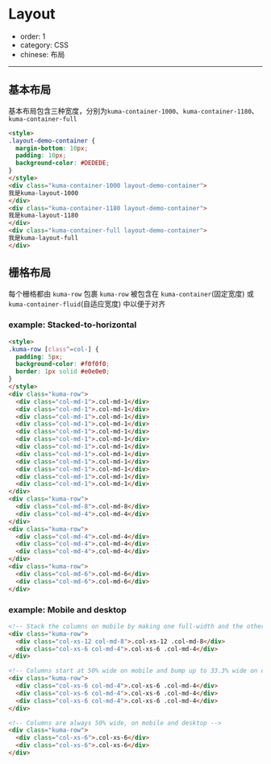 # Layout

- order: 1
- category: CSS
- chinese: 布局

---
## 基本布局
基本布局包含三种宽度，分别为`kuma-container-1000`、`kuma-container-1180`、`kuma-container-full`
````html
<style>
.layout-demo-container {
  margin-bottom: 10px;
  padding: 10px;
  background-color: #DEDEDE;
}
</style>
<div class="kuma-container-1000 layout-demo-container">
我是kuma-layout-1000
</div>
<div class="kuma-container-1180 layout-demo-container">
我是kuma-layout-1180
</div>
<div class="kuma-container-full layout-demo-container">
我是kuma-layout-full
</div>
````

## 栅格布局

每个栅格都由 `kuma-row` 包裹
`kuma-row` 被包含在 `kuma-container`(固定宽度) 或 `kuma-container-fluid`(自适应宽度) 中以便于对齐

### example: Stacked-to-horizontal

````html
<style>
.kuma-row [class^=col-] {
  padding: 5px;
  background-color: #f0f0f0;
  border: 1px solid #e0e0e0;
}
</style>
<div class="kuma-row">
  <div class="col-md-1">.col-md-1</div>
  <div class="col-md-1">.col-md-1</div>
  <div class="col-md-1">.col-md-1</div>
  <div class="col-md-1">.col-md-1</div>
  <div class="col-md-1">.col-md-1</div>
  <div class="col-md-1">.col-md-1</div>
  <div class="col-md-1">.col-md-1</div>
  <div class="col-md-1">.col-md-1</div>
  <div class="col-md-1">.col-md-1</div>
  <div class="col-md-1">.col-md-1</div>
  <div class="col-md-1">.col-md-1</div>
  <div class="col-md-1">.col-md-1</div>
</div>
<div class="kuma-row">
  <div class="col-md-8">.col-md-8</div>
  <div class="col-md-4">.col-md-4</div>
</div>
<div class="kuma-row">
  <div class="col-md-4">.col-md-4</div>
  <div class="col-md-4">.col-md-4</div>
  <div class="col-md-4">.col-md-4</div>
</div>
<div class="kuma-row">
  <div class="col-md-6">.col-md-6</div>
  <div class="col-md-6">.col-md-6</div>
</div>
````

### example: Mobile and desktop
````html
<!-- Stack the columns on mobile by making one full-width and the other half-width -->
<div class="kuma-row">
  <div class="col-xs-12 col-md-8">.col-xs-12 .col-md-8</div>
  <div class="col-xs-6 col-md-4">.col-xs-6 .col-md-4</div>
</div>

<!-- Columns start at 50% wide on mobile and bump up to 33.3% wide on desktop -->
<div class="kuma-row">
  <div class="col-xs-6 col-md-4">.col-xs-6 .col-md-4</div>
  <div class="col-xs-6 col-md-4">.col-xs-6 .col-md-4</div>
  <div class="col-xs-6 col-md-4">.col-xs-6 .col-md-4</div>
</div>

<!-- Columns are always 50% wide, on mobile and desktop -->
<div class="kuma-row">
  <div class="col-xs-6">.col-xs-6</div>
  <div class="col-xs-6">.col-xs-6</div>
</div>
````

